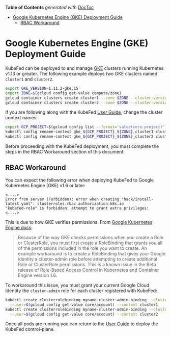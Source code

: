 <!-- START doctoc generated TOC please keep comment here to allow auto update -->
<!-- DON'T EDIT THIS SECTION, INSTEAD RE-RUN doctoc TO UPDATE -->
**Table of Contents**  *generated with [DocToc](https://github.com/thlorenz/doctoc)*

- [Google Kubernetes Engine (GKE) Deployment Guide](#google-kubernetes-engine-gke-deployment-guide)
  - [RBAC Workaround](#rbac-workaround)

<!-- END doctoc generated TOC please keep comment here to allow auto update -->

# Google Kubernetes Engine (GKE) Deployment Guide

KubeFed can be deployed to and manage [GKE](https://cloud.google.com/kubernetes-engine/) clusters running
Kubernetes v1.13 or greater. The following example deploys two GKE clusters named `cluster1` and `cluster2`.

```bash
export GKE_VERSION=1.11.2-gke.15
export ZONE=$(gcloud config get-value compute/zone)
gcloud container clusters create cluster1 --zone $ZONE --cluster-version $GKE_VERSION
gcloud container clusters create cluster2 --zone $ZONE --cluster-version $GKE_VERSION
```

If you are following along with the KubeFed [User Guide](../userguide.md), change the cluster context names:

```bash
export GCP_PROJECT=$(gcloud config list --format='value(core.project)')
kubectl config rename-context gke_${GCP_PROJECT}_${ZONE}_cluster1 cluster1
kubectl config rename-context gke_${GCP_PROJECT}_${ZONE}_cluster2 cluster2
```

Before proceeding with the KubeFed deployment, you must complete the steps in the RBAC Workaround section of this
document.

## RBAC Workaround

You can expect the following error when deploying KubeFed to Google Kubernetes Engine (GKE)
v1.6 or later:

```
<....>
Error from server (Forbidden): error when creating "hack/install-latest.yaml": clusterroles.rbac.authorization.k8s.io
"kubefed-role" is forbidden: attempt to grant extra privileges:
<....>
```

This is due to how GKE verifies permissions. From
[Google Kubernetes Engine docs](https://cloud.google.com/kubernetes-engine/docs/how-to/role-based-access-control):

> Because of the way GKE checks permissions when you create a Role or ClusterRole, you must first create a RoleBinding
> that grants you all of the permissions included in the role you want to create.
> An example workaround is to create a RoleBinding that gives your Google identity a cluster-admin role before
> attempting to create additional Role or ClusterRole permissions.
> This is a known issue in the Beta release of Role-Based Access Control in Kubernetes and Container Engine version 1.6.

To workaround this issue, you must grant your current Google Cloud Identity the `cluster-admin` role for each cluster
registered with KubeFed:

```bash
kubectl create clusterrolebinding myname-cluster-admin-binding --clusterrole=cluster-admin \
  --user=$(gcloud config get-value core/account) --context cluster1
kubectl create clusterrolebinding myname-cluster-admin-binding --clusterrole=cluster-admin \
  --user=$(gcloud config get-value core/account) --context cluster2
```

Once all pods are running you can return to the [User Guide](../userguide.md) to deploy the
KubeFed control-plane.
